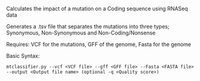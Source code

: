 Calculates the impact of a mutation on a Coding sequence using RNASeq data

Generates a .tsv file that separates the mutations into three types; Synonymous, Non-Synonymous and Non-Coding/Nonsense

Requires:
VCF for the mutations,
GFF of the genome,
Fasta for the genome

Basic Syntax:
```
mtclassifier.py --vcf <VCF file> --gff <GFF file> --Fasta <FASTA file> --output <Output file name> (optional -q <Quality score>)  
```
